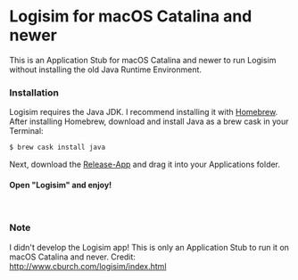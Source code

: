 # Logisim for macOS Catalina and newer

This is an Application Stub for macOS Catalina and newer to run Logisim without installing the old Java Runtime Environment.

### Installation

Logisim requires the Java JDK. I recommend installing it with [Homebrew](https://brew.sh/index_de).
After installing Homebrew, download and install Java as a brew cask in your Terminal:

```sh
$ brew cask install java
```

Next, download the [Release-App](https://github.com/LaurensKDev/logisim-macos/releases) and drag it into your Applications folder.

#### Open "Logisim" and enjoy!

&nbsp;
&nbsp;

### Note
I didn't develop the Logisim app! This is only an Application Stub to run it on macOS Catalina and never.
Credit: http://www.cburch.com/logisim/index.html
